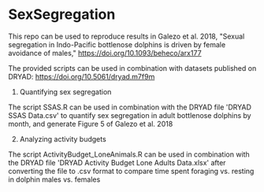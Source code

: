 # SexSegregation

This repo can be used to reproduce results in Galezo et al. 2018, "Sexual segregation in Indo-Pacific bottlenose dolphins is driven by female avoidance of males," https://doi.org/10.1093/beheco/arx177

The provided scripts can be used in combination with datasets published on DRYAD:  https://doi.org/10.5061/dryad.m7f9m 

1. Quantifying sex segregation

The script SSAS.R can be used in combination with the DRYAD file 'DRYAD SSAS Data.csv' to quantify sex segregation in adult bottlenose dolphins by month, and generate Figure 5 of Galezo et al. 2018

2. Analyzing activity budgets

The script ActivityBudget_LoneAnimals.R can be used in combination with the DRYAD file 'DRYAD Activity Budget Lone Adults Data.xlsx' after converting the file to .csv format to compare time spent foraging vs. resting in dolphin males vs. females
